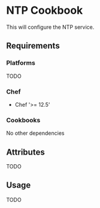 # NTP Cookbook
This will configure the NTP service.

## Requirements
### Platforms
TODO

### Chef
- Chef '>= 12.5'

### Cookbooks
No other dependencies

## Attributes
TODO

## Usage
TODO
